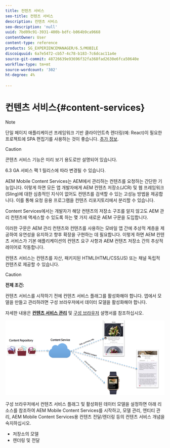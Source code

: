 ```yaml
---
title: 컨텐츠 서비스
seo-title: 컨텐츠 서비스
description: 컨텐츠 서비스
seo-description: 'null'
uuid: 7bd09c91-3931-400b-bdfc-b064b9ca9668
contentOwner: User
content-type: reference
products: SG_EXPERIENCEMANAGER/6.5/MOBILE
discoiquuid: 6a7e5472-cb57-4c78-b183-7c6dcac11a4e
source-git-commit: 48726639e93696f32fa368fad2630e6fca50640e
workflow-type: tm+mt
source-wordcount: '302'
ht-degree: 4%

---
```



# 컨텐츠 서비스{#content-services}

>[!NOTE]
>
>단일 페이지 애플리케이션 프레임워크 기반 클라이언트측 렌더링(예: React)이 필요한 프로젝트에 SPA 편집기를 사용하는 것이 좋습니다. [추가 정보](/help/sites-developing/spa-overview.md).

>[!CAUTION]
>
>콘텐츠 서비스 기능은 미리 보기 용도로만 설명되어 있습니다.
>
>6.3 GA 서비스 팩 1 릴리스에 따라 변경될 수 있습니다.

AEM Mobile Content Services는 AEM에서 관리하는 컨텐츠를 요청하는 간단한 기능입니다. 이렇게 하면 모든 앱 개발자에게 AEM 컨텐츠 저장소(JCR) 및 웹 프레임워크(Sling)에 대한 심층적인 지식이 없어도 컨텐츠를 검색할 수 있는 고성능 방법을 제공합니다. 이를 통해 요청 응용 프로그램을 컨텐츠 리포지토리에서 분리할 수 있습니다.

Content Services에서는 개발자가 해당 컨텐츠의 저장소 구조를 알지 않고도 AEM 관리 컨텐츠에 액세스할 수 있도록 하는 몇 가지 새로운 AEM 구문을 도입합니다.

이러한 구문은 AEM 관리 컨텐츠와 컨텐츠를 사용하는 모바일 앱 간에 추상적 계층을 제공하여 유연성을 유지하고 향후 확장을 구현하는 데 필요합니다. 이렇게 하면 AEM 컨텐츠 서비스가 기본 애플리케이션의 컨텐츠 요구 사항과 AEM 컨텐츠 저장소 간의 추상적 레이어로 작동합니다.

컨텐츠 서비스는 컨텐츠를 자산, 패키지된 HTML(HTML/CSS/JS) 또는 채널 독립적 컨텐츠로 제공할 수 있습니다.

>[!CAUTION]
>
>**전제 조건:**
>
>컨텐츠 서비스를 시작하기 전에 컨텐츠 서비스 플래그를 활성화해야 합니다. 앱에서 모델을 만들고 관리하려면 구성 브라우저에서 데이터 모델을 활성화해야 합니다.
>
>자세한 내용은 **[컨텐츠 서비스 관리](/help/mobile/developing-content-services.md)** 및 [구성 브라우저](/help/sites-administering/configurations.md) 설명서를 참조하십시오.

![chlimage_1-143](assets/chlimage_1-143.png)

구성 브라우저에서 컨텐츠 서비스 플래그 및 활성화된 데이터 모델을 설정하면 아래 리소스를 참조하여 AEM Mobile Content Services를 시작하고, 모델 관리, 엔티티 관리, AEM Mobile Content Services용 컨텐츠 전달/렌더링 등의 컨텐츠 서비스 개념을 숙지하십시오.

* 저장소의 모델
* 렌더링 및 전달
